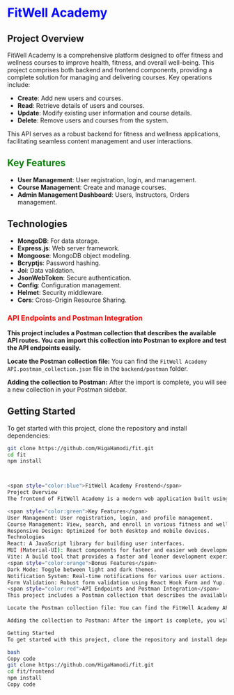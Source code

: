 # <span style="color:blue">FitWell Academy</span>

## Project Overview

FitWell Academy is a comprehensive platform designed to offer fitness and wellness courses to improve health, fitness, and overall well-being. This project comprises both backend and frontend components, providing a complete solution for managing and delivering courses. Key operations include:

- **Create**: Add new users and courses.
- **Read**: Retrieve details of users and courses.
- **Update**: Modify existing user information and course details.
- **Delete**: Remove users and courses from the system.

This API serves as a robust backend for fitness and wellness applications, facilitating seamless content management and user interactions.

## <span style="color:green">Key Features</span>

- **User Management**: User registration, login, and management.
- **Course Management**: Create and manage courses.
- **Admin Management Dashboard**: Users, Instructors, Orders management.

## Technologies

- **MongoDB**: For data storage.
- **Express.js**: Web server framework.
- **Mongoose**: MongoDB object modeling.
- **Bcryptjs**: Password hashing.
- **Joi**: Data validation.
- **JsonWebToken**: Secure authentication.
- **Config**: Configuration management.
- **Helmet**: Security middleware.
- **Cors**: Cross-Origin Resource Sharing.

### <span style="color:red">API Endpoints and Postman Integration</span>

**This project includes a Postman collection that describes the available API routes. You can import this collection into Postman to explore and test the API endpoints easily.**

**Locate the Postman collection file:** You can find the `FitWell Academy API.postman_collection.json` file in the `backend/postman` folder.

**Adding the collection to Postman:** After the import is complete, you will see a new collection in your Postman sidebar.

## Getting Started

To get started with this project, clone the repository and install dependencies:

```bash
git clone https://github.com/HigaHamodi/fit.git
cd fit
npm install



<span style="color:blue">FitWell Academy Frontend</span>
Project Overview
The frontend of FitWell Academy is a modern web application built using React, MUI (Material-UI) for the user interface components, and Vite as the build tool for a fast and efficient development experience. This application is designed to offer fitness and wellness courses, providing users with an intuitive and engaging interface to manage their health and fitness journey.

<span style="color:green">Key Features</span>
User Management: User registration, login, and profile management.
Course Management: View, search, and enroll in various fitness and wellness courses.
Responsive Design: Optimized for both desktop and mobile devices.
Technologies
React: A JavaScript library for building user interfaces.
MUI (Material-UI): React components for faster and easier web development.
Vite: A build tool that provides a faster and leaner development experience for modern web projects.
<span style="color:orange">Bonus Features</span>
Dark Mode: Toggle between light and dark themes.
Notification System: Real-time notifications for various user actions.
Form Validation: Robust form validation using React Hook Form and Yup.
<span style="color:red">API Endpoints and Postman Integration</span>
This project includes a Postman collection that describes the available API routes. You can import this collection into Postman to explore and test the API endpoints easily.

Locate the Postman collection file: You can find the FitWell Academy API.postman_collection.json file in the backend/postman folder.

Adding the collection to Postman: After the import is complete, you will see a new collection in your Postman sidebar.

Getting Started
To get started with this project, clone the repository and install dependencies:

bash
Copy code
git clone https://github.com/HigaHamodi/fit.git
cd fit/frontend
npm install
Copy code





